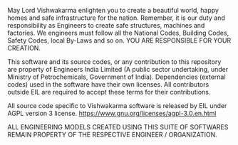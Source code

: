 May Lord Vishwakarma enlighten you to create a beautiful world, happy homes and safe infrastructure for the nation. Remember, it is our duty and responsibility as Engineers to create safe structures, machines and factories. We engineers must follow all the National Codes, Building Codes, Safety Codes, local By-Laws and so on. YOU ARE RESPONSIBLE FOR YOUR CREATION.  

This software and its source codes, or any contribution to this repository are property of Engineers India Limited (A public sector undertaking, under Ministry of Petrochemicals, Government of India). Dependencies (external codes) used in the software have their own licenses. All contributors outside EIL are required to accept these terms for their contributions.  

All source code specific to Vishwakarma software is released by EIL under AGPL version 3 license. https://www.gnu.org/licenses/agpl-3.0.en.html  

ALL ENGINEERING MODELS CREATED USING THIS SUITE OF SOFTWARES REMAIN PROPERTY OF THE RESPECTIVE ENGINEER / ORGANIZATION.
